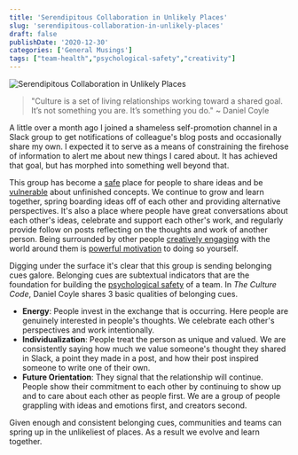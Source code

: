 ```yaml
---
title: 'Serendipitous Collaboration in Unlikely Places'
slug: 'serendipitous-collaboration-in-unlikely-places'
draft: false
publishDate: '2020-12-30'
categories: ['General Musings']
tags: ["team-health","psychological-safety","creativity"]
---
```

![Serendipitous Collaboration in Unlikely Places](images/lego-minifigs-looking-away.jpg#center)

> "Culture is a set of living relationships working toward a shared goal. It’s not something you are. It’s something you do." ~ Daniel Coyle

A little over a month ago I joined a shameless self-promotion channel in a Slack group to get notifications of colleague's blog posts and occasionally share my own. I expected it to serve as a means of constraining the firehose of information to alert me about new things I cared about. It has achieved that goal, but has morphed into something well beyond that.

This group has become a [safe](/blog/2020/12/07/the-importance-of-creating-psychological-safety) place for people to share ideas and be [vulnerable](/blog/2020/12/11/what-mistakes-did-you-make-this-sprint) about unfinished concepts. We continue to grow and learn together, spring boarding ideas off of each other and providing alternative perspectives. It's also a place where people have great conversations about each other's ideas, celebrate and support each other's work, and regularly provide follow on posts reflecting on the thoughts and work of another person. Being surrounded by other people [creatively engaging](/blog/2020/12/01/giving-ourselves-space-to-create) with the world around them is [powerful motivation](/blog/2020/12/23/community-influence-when-building-a-habit) to doing so yourself.

Digging under the surface it's clear that this group is sending belonging cues galore. Belonging cues are subtextual indicators that are the foundation for building the [psychological safety](/blog/2020/12/07/the-importance-of-creating-psychological-safety) of a team. In _The Culture Code_, Daniel Coyle shares 3 basic qualities of belonging cues.

* **Energy**: People invest in the exchange that is occurring. Here people are genuinely interested in people's thoughts. We celebrate each other's perspectives and work intentionally.
* **Individualization**: People treat the person as unique and valued. We are consistently saying how much we value someone's thought they shared in Slack, a point they made in a post, and how their post inspired someone to write one of their own.
* **Future Orientation**: They signal that the relationship will continue. People show their commitment to each other by continuing to show up and to care about each other as people first. We are a group of people grappling with ideas and emotions first, and creators second.

Given enough and consistent belonging cues, communities and teams can spring up in the unlikeliest of places. As a result we evolve and learn together.
